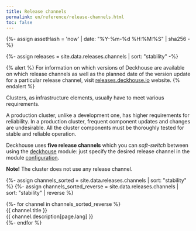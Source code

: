 ```yaml
---
title: Release channels
permalink: en/reference/release-channels.html
toc: false
---
```


{%- assign assetHash = 'now' | date: "%Y-%m-%d %H:%M:%S" | sha256 -%}
<link href='../assets/css/releases.css?v={{ assetHash }}' rel='stylesheet' type='text/css' crossorigin="anonymous" />

{%- assign releases = site.data.releases.channels | sort: "stability" -%}

{% alert %}
For information on which versions of Deckhouse are available on which release channels as well as the planned date of the version update for a particular release channel, visit  <a href="https://releases.deckhouse.io" target="_blank">releases.deckhouse.io</a> website.
{% endalert %}

Clusters, as infrastructure elements, usually have to meet various requirements.

A production cluster, unlike a development one, has higher requirements for reliability. In a production cluster, frequent component updates and changes are undesirable. All the cluster components must be thoroughly tested for stable and reliable operation.

Deckhouse uses **five release channels** which you can *soft-switch* between using the [deckhouse](modules/deckhouse/) module: just specify the desired release channel in the module [configuration](modules/deckhouse/configuration.html#parameters-releasechannel).

<div id="releases__stale__block" class="releases__info releases__stale__warning" >
  <strong>Note!</strong> The cluster does not use any release channel.
</div>

{%- assign channels_sorted = site.data.releases.channels | sort: "stability" %}
{%- assign channels_sorted_reverse = site.data.releases.channels | sort: "stability" | reverse  %}

<div class="page__container page_releases" markdown="0">
<div class="releases__menu">
{%- for channel in channels_sorted_reverse %}
    <div class="releases__menu-item releases__menu--channel--{{ channel.name }}">
        <div class="releases__menu-item-header">
            <div class="releases__menu-item-title releases__menu--channel--{{ channel.name }}">
                {{ channel.title }}
            </div>
        </div>
        <div class="releases__menu-item-description">
            {{ channel.description[page.lang] }}
        </div>
    </div>
{%- endfor %}
</div>
</div>
